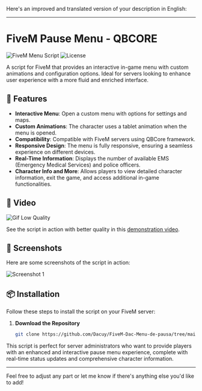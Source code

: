 Here's an improved and translated version of your description in English:

---

# FiveM Pause Menu - QBCORE

![FiveM Menu Script](https://img.shields.io/badge/version-2.1.0-brightgreen) ![License](https://img.shields.io/badge/license-MIT-blue)

A script for FiveM that provides an interactive in-game menu with custom animations and configuration options. Ideal for servers looking to enhance user experience with a more fluid and enriched interface.

## 🚀 Features

- **Interactive Menu**: Open a custom menu with options for settings and maps.
- **Custom Animations**: The character uses a tablet animation when the menu is opened.
- **Compatibility**: Compatible with FiveM servers using QBCore framework.
- **Responsive Design**: The menu is fully responsive, ensuring a seamless experience on different devices.
- **Real-Time Information**: Displays the number of available EMS (Emergency Medical Services) and police officers.
- **Character Info and More**: Allows players to view detailed character information, exit the game, and access additional in-game functionalities.

## 🎥 Video

![Gif Low Quality](https://github.com/Dacuy/QB-Core-Dac-Pause-Menu/blob/main/nui/ui/assets/dacpausemenu2.0.gif)

See the script in action with better quality in this [demonstration video](https://www.veed.io/view/41079bc4-52fd-4ee0-bb92-82bd2acd21bd?panel=share).

## 📸 Screenshots

Here are some screenshots of the script in action:

![Screenshot 1](https://github.com/Dacuy/QB-Core-Dac-Pause-Menu/blob/main/nui/ui/assets/screenShot.png)

## 📦 Installation

Follow these steps to install the script on your FiveM server:

1. **Download the Repository**

   ```bash
   git clone https://github.com/Dacuy/FiveM-Dac-Menu-de-pausa/tree/main
   ```

This script is perfect for server administrators who want to provide players with an enhanced and interactive pause menu experience, complete with real-time status updates and comprehensive character information.

---

Feel free to adjust any part or let me know if there's anything else you'd like to add!